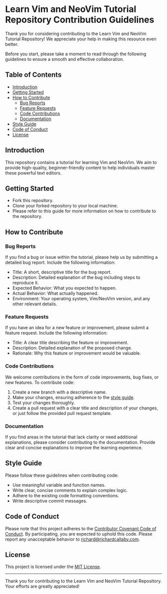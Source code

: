 # Learn Vim and NeoVim Tutorial Repository Contribution Guidelines

Thank you for considering contributing to the Learn Vim and NeoVim Tutorial Repository! We appreciate your help in making this resource even better.

Before you start, please take a moment to read through the following guidelines to ensure a smooth and effective collaboration.

## Table of Contents

- [Introduction](#introduction)
- [Getting Started](#getting-started)
- [How to Contribute](#how-to-contribute)
  - [Bug Reports](#bug-reports)
  - [Feature Requests](#feature-requests)
  - [Code Contributions](#code-contributions)
  - [Documentation](#documentation)
- [Style Guide](#style-guide)
- [Code of Conduct](#code-of-conduct)
- [License](#license)

## Introduction

This repository contains a tutorial for learning Vim and NeoVim. We aim to provide high-quality, beginner-friendly content to help individuals master these powerful text editors.

## Getting Started

- Fork this repository.
- Clone your forked repository to your local machine.
- Please refer to this guide for more information on how to contribute to the repository.

## How to Contribute

### Bug Reports

If you find a bug or issue within the tutorial, please help us by submitting a detailed bug report. Include the following information:

- Title: A short, descriptive title for the bug report.
- Description: Detailed explanation of the bug including steps to reproduce it.
- Expected Behavior: What you expected to happen.
- Actual Behavior: What actually happened.
- Environment: Your operating system, Vim/NeoVim version, and any other relevant details.

### Feature Requests

If you have an idea for a new feature or improvement, please submit a feature request. Include the following information:

- Title: A clear title describing the feature or improvement.
- Description: Detailed explanation of the proposed change.
- Rationale: Why this feature or improvement would be valuable.

### Code Contributions

We welcome contributions in the form of code improvements, bug fixes, or new features. To contribute code:

1. Create a new branch with a descriptive name.
2. Make your changes, ensuring adherence to the [style guide](#style-guide).
3. Test your changes thoroughly.
4. Create a pull request with a clear title and description of your changes, or just follow the provided pull request template.

### Documentation

If you find areas in the tutorial that lack clarity or need additional explanations, please consider contributing to the documentation. Provide clear and concise explanations to improve the learning experience.

## Style Guide

Please follow these guidelines when contributing code:

- Use meaningful variable and function names.
- Write clear, concise comments to explain complex logic.
- Adhere to the existing code formatting conventions.
- Write descriptive commit messages.

## Code of Conduct

Please note that this project adheres to the [Contributor Covenant Code of Conduct](CODE_OF_CONDUCT.md). By participating, you are expected to uphold this code. Please report any unacceptable behavior to [richard@richardcallaby.com](mailto:richard@richardcallaby.com).

## License

This project is licensed under the [MIT License](LICENSE.md).

---

Thank you for contributing to the Learn Vim and NeoVim Tutorial Repository. Your efforts are greatly appreciated!